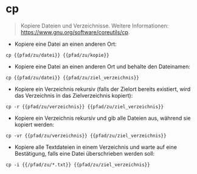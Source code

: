 # cp

> Kopiere Dateien und Verzeichnisse.
> Weitere Informationen: <https://www.gnu.org/software/coreutils/cp>.

- Kopiere eine Datei an einen anderen Ort:

`cp {{pfad/zu/datei}} {{pfad/zu/kopie}}`

- Kopiere eine Datei an einen anderen Ort und behalte den Dateinamen:

`cp {{pfad/zu/datei}} {{pfad/zu/ziel_verzeichnis}}`

- Kopiere ein Verzeichnis rekursiv (falls der Zielort bereits existiert, wird das Verzeichnis in das Zielverzeichnis kopiert):

`cp -r {{pfad/zu/verzeichnis}} {{pfad/zu/ziel_verzeichnis}}`

- Kopiere ein Verzeichnis rekursiv und gib alle Dateien aus, während sie kopiert werden:

`cp -vr {{pfad/zu/verzeichnis}} {{pfad/zu/ziel_verzeichnis}}`

- Kopiere alle Textdateien in einem Verzeichnis und warte auf eine Bestätigung, falls eine Datei überschrieben werden soll:

`cp -i {{/pfad/zu/*.txt}} {{pfad/zu/ziel_verzeichnis}}`
